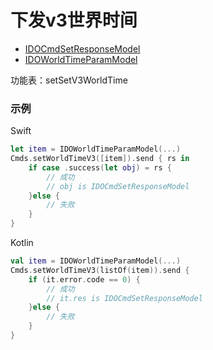 # 下发v3世界时间
* [IDOCmdSetResponseModel](../model/IDOCmdSetResponseModel.md)
* [IDOWorldTimeParamModel](../model/IDOWorldTimeParamModel.md)

功能表：setSetV3WorldTime

### 示例

Swift
```swift
let item = IDOWorldTimeParamModel(...)
Cmds.setWorldTimeV3([item]).send { rs in
    if case .success(let obj) = rs {
        // 成功
        // obj is IDOCmdSetResponseModel
    }else {
        // 失败
    }
}
```

Kotlin
```kotlin
val item = IDOWorldTimeParamModel(...)
Cmds.setWorldTimeV3(listOf(item)).send {
    if (it.error.code == 0) {
        // 成功
        // it.res is IDOCmdSetResponseModel
    }else {
        // 失败
    }
}
```
